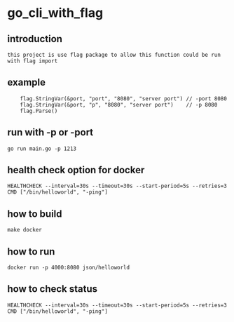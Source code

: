 # go_cli_with_flag

## introduction

    this project is use flag package to allow this function could be run with flag import

## example

```golang==
	flag.StringVar(&port, "port", "8080", "server port") // -port 8080
	flag.StringVar(&port, "p", "8080", "server port")    // -p 8080
	flag.Parse()
```
## run with -p or -port

```script
go run main.go -p 1213
```

## health check option for docker 
```script==
HEALTHCHECK --interval=30s --timeout=30s --start-period=5s --retries=3 CMD ["/bin/helloworld", "-ping"]
```

## how to build
```script===
make docker
```
## how to run
```script==
docker run -p 4000:8080 json/helloworld
``` 

## how to check status
```script==
HEALTHCHECK --interval=30s --timeout=30s --start-period=5s --retries=3 CMD ["/bin/helloworld", "-ping"]
```